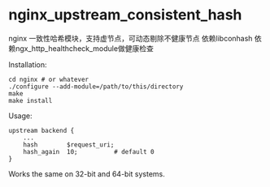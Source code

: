 # nginx_upstream_consistent_hash
nginx 一致性哈希模块，支持虚节点，可动态剔除不健康节点
依赖libconhash
依赖ngx_http_healthcheck_module做健康检查

Installation:

    cd nginx # or whatever
    ./configure --add-module=/path/to/this/directory
    make
    make install

Usage:

    upstream backend {
        ... 
        hash        $request_uri;
        hash_again  10;          # default 0
    }   

Works the same on 32-bit and 64-bit systems.
